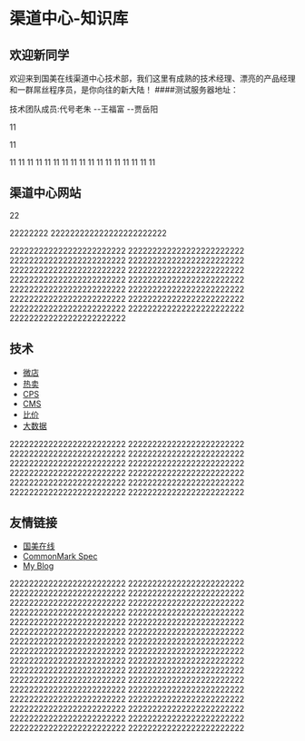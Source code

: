 渠道中心-知识库
================

欢迎新同学
------
欢迎来到国美在线渠道中心技术部，我们这里有成熟的技术经理、漂亮的产品经理和一群屌丝程序员，是你向往的新大陆！
####测试服务器地址：

技术团队成员:代号老朱
--王福富
--贾岳阳


11


11

11
11
11
11
11
11
11
11
11
11
11
11
11
11
11
11
11



渠道中心网站
------
22


22222222
222222222222222222222222

222222222222222222222222
222222222222222222222222
222222222222222222222222
222222222222222222222222
222222222222222222222222
222222222222222222222222
222222222222222222222222
222222222222222222222222
222222222222222222222222
222222222222222222222222
222222222222222222222222
222222222222222222222222
222222222222222222222222
222222222222222222222222
222222222222222222222222

技术
-------
  - [微店](demo1.md)
  - [热卖](demo2.md)
  - [CPS](demo3.md)
  - [CMS](md/cms.md)
  - [比价](demo5.md)
  - [大数据](demo6.md)




222222222222222222222222
222222222222222222222222
222222222222222222222222
222222222222222222222222
222222222222222222222222
222222222222222222222222
222222222222222222222222
222222222222222222222222
222222222222222222222222
222222222222222222222222
222222222222222222222222
222222222222222222222222

友情链接
------
 - [国美在线](http://www.gome.com.cn/)
 - [CommonMark Spec](http://jgm.github.io/stmd/spec.html)
 - [My Blog](https://blog.ikke.moe)



222222222222222222222222
222222222222222222222222
222222222222222222222222
222222222222222222222222
222222222222222222222222
222222222222222222222222
222222222222222222222222
222222222222222222222222
222222222222222222222222
222222222222222222222222
222222222222222222222222
222222222222222222222222
222222222222222222222222
222222222222222222222222
222222222222222222222222
222222222222222222222222
222222222222222222222222
222222222222222222222222
222222222222222222222222
222222222222222222222222
222222222222222222222222
222222222222222222222222
222222222222222222222222
222222222222222222222222
222222222222222222222222
222222222222222222222222
222222222222222222222222
222222222222222222222222
222222222222222222222222
222222222222222222222222
222222222222222222222222
222222222222222222222222